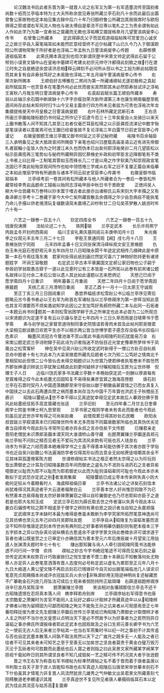 <!-- { "loadSidebar": true } -->
　　论汉魏法书后此者东晋为第一就晋人论之右军又为第一右军遗墨流传至国初者尚数十纸而兰亭临本特为士大夫所称余尝见寿翁所藏兰亭石刻凡十余而此最后出葢曾鲁公家故物也定本始见集古録中后六十年乃归御府鲁公所藏岂其居揆席时与欧阳俱得之耶或谓右军风流人物也与谢太傅自是辈流不应専以笔札之工为贵余谓有如此人作如此字乃为第一宜寿翁之寳藏而无斁也淳祐横艾摄提格臯月几望霅滨病叟李心传书
　　右曾鲁公所藏本
　　定武得薛氏父子而显观道祖临帖殊可赏爱岂心诚求之之故兰亭自入渠笔端耳如未能然匠意经营终不近尔帖藏下山已久今乃入于御溪欧阳公所谓物常聚于所好者是也淳祐二年孟秋九日霅滨病叟李心传题
　　右薛修撰道祖临冩本
　　此荣氏赐本真定刻也但次新谓庆歴中宋景文帅定武得此石留于公帑则小误景文镇中山在皇祐中墓碑可考建炎初宗元帅守汴都得此刻致之维行在渡江时失之自是絶迹余尝读洪丞相释云碑刻不必问所从但以书之工拙为断此帖既佳而其来复有自非寿翁笃好之未易致也淳祐二年五月端午霅溪病叟李心传书
　　右荣次新所赐本
　　王顺伯好古愽雅在二熈间为第一所藏诸禊帖尤遂初极称之袁起岩所赋兹其一也赏音本在笔墨外何必此优而彼劣其然耶其未必然耶寿翁试评之淳祐壬寅秋八月哉生明日霅滨病叟李心传书
　　右袁起岩赋长篇王顺伯所藏本
　　寿翁以此轴示余石既中断故缺十六字字亦瘦劲荣次新所谓第三本也康生朔南徧歴至乾道间尚存此帖未知何时归卞山今又易主葢余行四方所未见者兹为可贵也淳祐次年龙集摄提格旻天中月皇极之日霅溪病叟题
　　右叶石林所藏定武断石本
　　王右丞所画兰亭圗祐陵标题仍书何延之所作记于后逮今百三十三年矣爰自火龙骑日以来天上圗书散落人间不知其几其至江右者仅毫芒耳臣松得之以示臣龚揽流涕记中数字殆是笔误读者以意属焉可也王圗已经睿鉴故不复论淳祐三年白露节日前史官臣李心传谨记
　　右徽皇御题王维兰亭圗又御书何延之兰亭记秘府藏
　　祐陵书百余轴臣三入承明备见之矣大抵政宣间所赐臣下亲笔也绍兴日歴载高庙圣语云近有进先帝御札者宸翰小玺皆人伪为之时渡江未久也而伪本已出矣何耶淳祐癸卯二月几望臣松以帖示臣龚揽再三笔势似与秘府所藏稍异因忆蔡脩史补政和初宰臣言近降御笔有不类上书者上曰比得一工制笔其管如玉而锋长几二寸是以用之作字软美乃知崇观政宣笔法固已不类此帖殆崇观间所作也帖中领悟惓三字咸从右军之旧不复厘正葢自来临摹之本如此惟丽字特有所避故与诸本不同云前史官臣李心传龚书
　　右徽皇御书临冩绢本
　　兰亭续考前一卷其间有松所藏本与他人所藏者合为一巻后一巻皆松所藏常经李秀岩品题命工锓板以贻同志淳祐甲辰中秋日书于景欧堂
　　正徳间吴人柳大中佥尝藏书万巻特以抄本鬻于嗜古者此册亦出诸柳氏云系宋刻大字本搨之又有桑泽卿兰亭考十二巻藏于家今大中亡矣所藏皆散去余偶得之华少岳忽病痁不能执笔乃命儿手搨以供老境清玩复缀数语简末嘉靖乙卯杪秋廿二日勾吴茶梦散人姚咨时年六十有一

　　六艺之一録巻一百五十八
　　钦定四库全书
　　六艺之一録巻一百五十九　　钱唐倪涛撰
　　法帖论述二十九
　　铁网瑚
　　兰亭定武本
　　长乐许将熈宁丙辰孟冬开封府西斋阅
　　临川王安礼黄庆基同阅元丰庚申闰月十日
　　朱光裔李之仪观元丰五年三月二十七日
　　李秬王景通同观【阙】戌七月十八日
　　王景脩张防宁同观
　　元丰四年孟春十日又同张保清冯绎纵观文安王景脩题
　　仇伯玉朱光庭石苍舒观元丰五年四月廿八日昭陵永閟千年迹定武相传几様碑此是中原第一本石今焉往落东夷　君家何处得此纸刻画烂然犹可喜六丁神物好防持更有诸贤题姓字　环涧王容敬题
　　右定武兰亭古本平章冀国文定郝公家旧物也公子嗣于参政初学翁取愚古錞于一遂以此见恵时公有三本皆是一石所拓以此巻有前宋诸公题名故择以见付余二本后公皆以遗人其达如此谨题以志来厯炳记
　　天厯己巳阅于愿学斋四月十日重识
　　明年暮春三月重阅
　　天厯二年四月十日阅于愿学斋因换籖题
　　天统乙亥三月清明日重阅
　　至正乙酉十一月十一日太原王守诚观
　　至正丁亥三月三日因阅重识
　　愚尝界幅纸求松雪赵公书公临兰亭序见寄后题略云古今善书者必以王右军为称首右军诸帖当以兰亭修禊序为第一彦晖当知此意也其言可谓要而不烦矣愚幼知学此因公之言加笃好焉郝府所藏二本与此同一石拓者一本题云尚书何题其一本则松雪翁困学鲜于氏之所审定也此本必尝为二公所观岂以宋贤题识为定遂不复有云以示譲与至正七年四月十三日久旱而雨是日晴霁书于愿学斋
　　素与初学翁之家督至道待制同事史院情谊若骨肉未尝及此帖何耶吴徴君大梁相见剧谈数日欢若平生亦不以相示两公皆当世愽学君子感念存没临书长叹临川危素识
　　翰墨风流冠古今鵞池谁不赏山隂此书虽向昭陵朽刻石犹能易万金　右宋南公题定武兰亭诗附録于前此诗为识者指迷不防俗目近光堂史豫章熊梦祥书于凤凰台之松雪寓轩
　　绅在吴中见吴兴赵公所收定武时新得于一僧公方赴召自杭抵京舟中题者十有七次此本乃大梁吴徴君所藏先后题者七次乃知二公笃好之情南北千里相契如此但恨二公今皆仙去未得交相题识以为世寳乃使若绅者执笔巻末不胜怆然齐郡张绅谨识辨说兰亭犹聚讼精良此刻更何疑辨才付嘱昭陵后玉匣为尘世祚移　倪瓉壬子人日
　　近临川饶氏家多书法藏兰亭数十本晩始获定武一刻酬以厚直每有至寳难得之叹今此本纸墨尤旧固知复不易得矣亷彦宜寳之渤海高啓题
　　唐石刻兰亭在石晋时契丹入中国遗落魏郡至宋守臣始以献于朝徽庙甚寳惜之已而女真复入中国挟之以去此石两遭兵燹之祸而墨本尚存当为中国千万年寳也洪武壬子秋稽岳王彞识
　　昭陵以蠒纸从世不幸不得以见真迹犹幸得见定武本故后人摹效彷佛乎晋风此帖墨纸佳拓手高宜寳藏也张适
　　兰亭旧刻
　　至元四年春二月廿五日奎章阁学士院鉴书愽士柯九思曾观
　　兰亭书家之楷则学者未有舎此而能者也今观此刻虽后定武世亦罕有得之可尚矣赵雍
　　岩借观累日得其妙处石民瞻
　　欧阳永叔尝跋兰亭叙谓真本已归昭陵世所传本尤多而皆不同葢唐数家所临也其真伪优劣览者当自择焉今观此刻与寻常所见者亦异永叔之言亦信矣干文传题
　　已赚君亲走晋阳老僧犹未识萧郎圣圗本谓天同大谁谓桥山善守藏　右题萧翼赚兰亭圗遂昌郑元祐兰亭帖不问刻之精否见者无不爱玩为其流风余韵有可挹也苏人钱良右
　　兰亭诗序为书家之六经而善本絶难得学书之士虽不得善本茍能彷佛于其次者亦胜于学俗书也近自吴兴赵魏公书法遍海防学者仅得其形似而古意全无如啖蔗徒咀嚼其余全不见其味耳孤蓬倦客陈方题
　　世谓修禊帖实书法之楷正者然太宗得之以为珍玩则皆出萧御史之计耳及归昭陵虽数百年间而御史之盗名为不冺则与进药石之言者异矣噫御史以耻而为耶不以耻而为耶若御史以此而为耻则温韬辈同可耻也今观此本亦未敢拟于定武恐亦定武之别者淮南集粲
　　昭陵蠒纸已成尘枣本传来转失真小防大痴何足较从今着眼看时人　海虞释祖偁日章
　　兰亭书法诸公论之详矣石刻佳本尚犹难得况其真迹者乎大云道者福聚白云
　　兰亭善本世人好尚惟恐钩致不为已有然善本岂易得哉昔太宗好甚俾萧翼窃之得以自珍翼御史也乃尽忠耶抑亦臣子之道若是也耶大名知玉成
　　定武兰亭石刻为薛氏取去世之传者寖以失真今观此本以姜白石偏傍考较之颇不相逺至于僧字之辨则有黄伯思之説识者当自知之永嘉郑僖
　　定武禊序五字未缺时本最为难得是巻虽未敢断为李学究家所拓然笔意神逸尚可见其彷佛也至元五年己卯四月吴郡陆友题
　　兰亭序自从昭陵复为温韬发墓而泯没不知所存惟唐定武刻本传世尚有典刑后之好事者转相摹仿翻刻则有肥本瘦本三字五字损本之异以伪杂真论说纵横去古愈逺余不谙字学景文持此巻徴余评可谓求道于盲者也诸公既鉴赏之士已审定仆亦确信其为善本至元六年后庚辰嵗十月望吴江用拙道人张渊清夫题时年七十有七
　　赚出那知翼与询人人牵引説昭陵阿莵书法能叅透不问行间一字僧　俞炜
　　禊帖之妙古今字书絶冠笔迹不可得而见矣石刻之最世传定武宋末权势百计巧取豪敓归之悦生堂者不啻三数十本厥后不知散落何处尤物移人亦足异人此巻笔意洒落有晋人态度何必号称定武以虚名为累耶至正元年八月十九日大痴道人黄公望文陵不再启古刻石已残锋铓今自灭如出掘笔端临池几人误讵识笔意完贞观赐搨本尚或评衣冠兹实兵火余分非殊源妙用无隠迹神明尚复还秘藏愳不广摹勒金石刋庻几将坠法可续后士观来者倘防持所正敌璵璠　右薛道祖题修禊序诗辛巳良月吴陈深书
　　题萧翼赚兰亭图
　　笑谈相对各懽顔那信兰亭去不还千古昭陵遗恨在忍将真本落人间　檇李释若舟别岸
　　兰亭禊序帖右军得意书也唐太宗酷爱之萧翼时为言官不能囘人主玩好之癖以计取辨才所藏真迹卒以从昭陵辨才佛者以物为留碍固为可鄙而昭陵之殉又不能免王孙之讥来者从可观感焉至正七年番阳释廷俊为景文先生题赚兰亭圗后世传兰亭茧纸已殉昭陵乃萧御史计取僧辨才者人主之所好不当尔也文皇思以贞明治天下是必不然故予以为好事者为之若然则异日温韬之事亦佛氏所谓报缘者耶此定武本也因观故及之谷口生郑元善长卿字书为六艺之一使前无古人后无来者兰亭帖其一也当右军燕集时书以纪一时之事初不计其传逺与否也自定武墨本散落人间孰不取法焉然以天下之广嵗月之既多无一人能及之者已往者不可见其来者未可知艺之至于至善无以加矣世之坚良者莫贵于黄金白璧万毁万灭沦于瓦砾者何可胜数而此墨纸也后人寳之者则指之曰此吴景文家所藏某字阙某字损视千载如昨日则其所谓坚良者不知几成毁矣一艺之精可传不朽况其大者乎张逊题
　　晋之书王右军为称首右军书禊帖为标凖然禊帖之名不着于晋而着于唐者盖唐以书判取士自天子至于庻人皆能知书故也右军真迹入昭陵后沿唐至宋举世摹本刻石不下什伯虽其才情笔力非复晋人风流然犹庻几雄秀之气仲敏文出吴君景文所藏善刻弋阳樗散道老李纉谨识其尾
　　兰亭真迹世不复见所见者唐人摹搨钩临耳石本以定武为佳此其流亚与姑苏高复震卿
